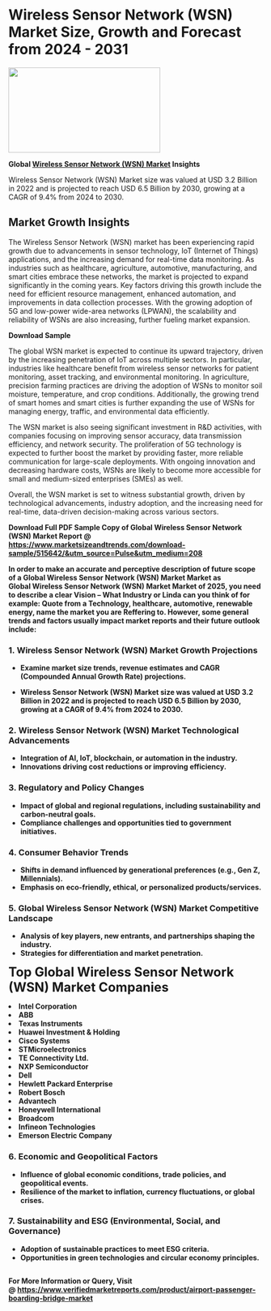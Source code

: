 <H1>Wireless Sensor Network (WSN) Market Size, Growth and Forecast from 2024 - 2031</H1><img class="aligncenter size-medium wp-image-584254" src="https://thirdeyenews.in/wp-content/uploads/2024/09/Global-Market-Research-300x168.jpeg" alt="" width="300" height="168" /><p><strong>Global&nbsp;<a href="https://www.marketsizeandtrends.com/download-sample/515642/&amp;utm_source=Pulse&amp;utm_medium=208">Wireless Sensor Network (WSN) Market</a> Insights</strong></p><p>Wireless Sensor Network (WSN) Market size was valued at USD 3.2 Billion in 2022 and is projected to reach USD 6.5 Billion by 2030, growing at a CAGR of 9.4% from 2024 to 2030.</p><p><h2>Market Growth Insights</h2> <p>The Wireless Sensor Network (WSN) market has been experiencing rapid growth due to advancements in sensor technology, IoT (Internet of Things) applications, and the increasing demand for real-time data monitoring. As industries such as healthcare, agriculture, automotive, manufacturing, and smart cities embrace these networks, the market is projected to expand significantly in the coming years. Key factors driving this growth include the need for efficient resource management, enhanced automation, and improvements in data collection processes. With the growing adoption of 5G and low-power wide-area networks (LPWAN), the scalability and reliability of WSNs are also increasing, further fueling market expansion.</p> <p><strong>Download Sample</strong></p> <p>The global WSN market is expected to continue its upward trajectory, driven by the increasing penetration of IoT across multiple sectors. In particular, industries like healthcare benefit from wireless sensor networks for patient monitoring, asset tracking, and environmental monitoring. In agriculture, precision farming practices are driving the adoption of WSNs to monitor soil moisture, temperature, and crop conditions. Additionally, the growing trend of smart homes and smart cities is further expanding the use of WSNs for managing energy, traffic, and environmental data efficiently.</p> <p>The WSN market is also seeing significant investment in R&D activities, with companies focusing on improving sensor accuracy, data transmission efficiency, and network security. The proliferation of 5G technology is expected to further boost the market by providing faster, more reliable communication for large-scale deployments. With ongoing innovation and decreasing hardware costs, WSNs are likely to become more accessible for small and medium-sized enterprises (SMEs) as well.</p> <p>Overall, the WSN market is set to witness substantial growth, driven by technological advancements, industry adoption, and the increasing need for real-time, data-driven decision-making across various sectors.</p> <p><strong></p><p><span class=""><strong>Download Full PDF Sample Copy of Global Wireless Sensor Network (WSN) Market Report</strong> @ <a href="https://www.marketsizeandtrends.com/download-sample/515642/&amp;utm_source=Pulse&amp;utm_medium=208" target="_blank">https://www.marketsizeandtrends.com/download-sample/515642/&amp;utm_source=Pulse&amp;utm_medium=208</a></span></p><p>In order to make an accurate and perceptive description of future scope of a Global&nbsp;Wireless Sensor Network (WSN) Market Market as Global&nbsp;Wireless Sensor Network (WSN) Market Market of 2025, you need to describe a clear Vision &ndash; What Industry or Linda can you think of for example: Quote from a Technology, healthcare, automotive, renewable energy, name the market you are Reffering to. However, some general trends and factors usually impact market reports and their future outlook include:</p><h3>1.&nbsp;<strong>Wireless Sensor Network (WSN) Market Growth Projections</strong></h3><ul><li>Examine market size trends, revenue estimates and CAGR (Compounded Annual Growth Rate) projections.</li><li><p>Wireless Sensor Network (WSN) Market size was valued at USD 3.2 Billion in 2022 and is projected to reach USD 6.5 Billion by 2030, growing at a CAGR of 9.4% from 2024 to 2030.</p></li></ul><h3>2.&nbsp;<strong>Wireless Sensor Network (WSN) Market Technological Advancements</strong></h3><ul><li>Integration of AI, IoT, blockchain, or automation in the industry.</li><li>Innovations driving cost reductions or improving efficiency.</li></ul><h3>3.&nbsp;<strong>Regulatory and Policy Changes</strong></h3><ul><li>Impact of global and regional regulations, including sustainability and carbon-neutral goals.</li><li>Compliance challenges and opportunities tied to government initiatives.</li></ul><h3>4.&nbsp;<strong>Consumer Behavior Trends</strong></h3><ul><li>Shifts in demand influenced by generational preferences (e.g., Gen Z, Millennials).</li><li>Emphasis on eco-friendly, ethical, or personalized products/services.</li></ul><h3>5.&nbsp;<strong>Global Wireless Sensor Network (WSN) Market Competitive Landscape</strong></h3><ul><li>Analysis of key players, new entrants, and partnerships shaping the industry.</li><li>Strategies for differentiation and market penetration.</li></ul><p data-pm-slice="1 1 []"><span style="color: inherit; font-family: inherit; font-size: 25px;">Top Global Wireless Sensor Network (WSN) Market Companies</span></p><div class="" data-test-id=""><p><li>Intel Corporation</li><li> ABB</li><li> Texas Instruments</li><li> Huawei Investment & Holding</li><li> Cisco Systems</li><li> STMicroelectronics</li><li> TE Connectivity Ltd.</li><li> NXP Semiconductor</li><li> Dell</li><li> Hewlett Packard Enterprise</li><li> Robert Bosch</li><li> Advantech</li><li> Honeywell International</li><li> Broadcom</li><li> Infineon Technologies</li><li> Emerson Electric Company</li></p></div><h3>6.&nbsp;<strong>Economic and Geopolitical Factors</strong></h3><ul><li>Influence of global economic conditions, trade policies, and geopolitical events.</li><li>Resilience of the market to inflation, currency fluctuations, or global crises.</li></ul><h3>7.&nbsp;<strong>Sustainability and ESG (Environmental, Social, and Governance)</strong></h3><ul><li>Adoption of sustainable practices to meet ESG criteria.</li><li>Opportunities in green technologies and circular economy principles.</li></ul><h2><strong style="font-size: 14px;">For More Information or Query, Visit @&nbsp;</strong><a style="background-color: #ffffff; font-size: 14px;" href="https://www.marketsizeandtrends.com/report/wireless-sensor-network-wsn-market/" target="_blank">https://www.verifiedmarketreports.com/product/airport-passenger-boarding-bridge-market</a></h2>
